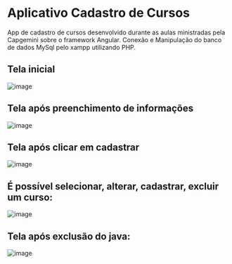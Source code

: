 # Aplicativo Cadastro de Cursos
App de cadastro de cursos desenvolvido durante as aulas ministradas pela Capgemini sobre o framework Angular. 
Conexão e Manipulação do banco de dados MySql pelo xampp utilizando PHP.

## Tela inicial
![image](https://github.com/Lucasgyn94/app-cadastro-de-cursos/assets/91031320/c2955124-c670-40df-a18f-f0cfe7d797cb)

## Tela após preenchimento de informações
![image](https://github.com/Lucasgyn94/app-cadastro-de-cursos/assets/91031320/046a465d-b4f9-48cb-af38-38b11e19bb4a)

## Tela após clicar em cadastrar
![image](https://github.com/Lucasgyn94/app-cadastro-de-cursos/assets/91031320/3382a3fa-dd6e-4d8f-8b40-6c640fd1146a)

## É possível selecionar, alterar, cadastrar, excluir um curso:
![image](https://github.com/Lucasgyn94/app-cadastro-de-cursos/assets/91031320/8eb5e069-a6f5-4b0e-8a63-0eb2357ff25f)

## Tela após exclusão do java:
![image](https://github.com/Lucasgyn94/app-cadastro-de-cursos/assets/91031320/e03de975-ee37-41bb-ba81-4396a2d60259)


